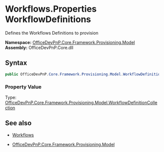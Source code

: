 # Workflows.Properties WorkflowDefinitions
Defines the Workflows Definitions to provision  

**Namespace:** [OfficeDevPnP.Core.Framework.Provisioning.Model](OfficeDevPnP.Core.Framework.Provisioning.Model.md)  
**Assembly:** OfficeDevPnP.Core.dll  
## Syntax
```C#
public OfficeDevPnP.Core.Framework.Provisioning.Model.WorkflowDefinitionCollection WorkflowDefinitions { get; }
```

### Property Value
Type: [OfficeDevPnP.Core.Framework.Provisioning.Model.WorkflowDefinitionCollection](OfficeDevPnP.Core.Framework.Provisioning.Model.WorkflowDefinitionCollection.md) 

## See also
- [Workflows](Workflows.md) 

- [OfficeDevPnP.Core.Framework.Provisioning.Model](OfficeDevPnP.Core.Framework.Provisioning.Model.md)
